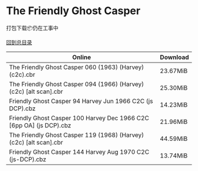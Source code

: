# The Friendly Ghost Casper

打包下载📦仍在工事中

[回到总目录](/Catalogs.md)







Online | Download
--- | ---
The Friendly Ghost Casper 060 (1963) (Harvey) (c2c).cbr | 23.67MiB
The Friendly Ghost Casper 094 (1966) (Harvey) (c2c) [alt scan].cbr | 25.30MiB
Friendly Ghost Casper 94 Harvey Jun 1966 C2C (js DCP).cbz | 14.23MiB
Friendly Ghost Casper 100 Harvey Dec 1966 C2C [6pp OA] (js DCP).cbz | 21.96MiB
The Friendly Ghost Casper 119 (1968) (Harvey) (c2c) [alt scan].cbr | 44.59MiB
Friendly Ghost Casper 144 Harvey Aug 1970 C2C (js-DCP).cbz | 13.74MiB